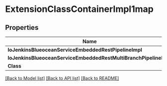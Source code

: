 # ExtensionClassContainerImpl1map

## Properties

Name | Type | Description | Notes
------------ | ------------- | ------------- | -------------
**IoJenkinsBlueoceanServiceEmbeddedRestPipelineImpl** | [**ExtensionClassImpl**](ExtensionClassImpl.md) |  | [optional] 
**IoJenkinsBlueoceanServiceEmbeddedRestMultiBranchPipelineImpl** | [**ExtensionClassImpl**](ExtensionClassImpl.md) |  | [optional] 
**Class** | **string** |  | [optional] 

[[Back to Model list]](../README.md#documentation-for-models) [[Back to API list]](../README.md#documentation-for-api-endpoints) [[Back to README]](../README.md)



